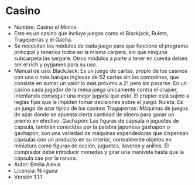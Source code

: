 # Casino
- Nombre: Casino el Minino
- Este es un casino que incluye juegos como el Blackjack, Ruleta, Trageperras y el Gacha.
- Se necesitan los módulos de cada juego para que funcione el programa principal y tenerlos todos en la misma carpeta, sin que ninguna subcarpeta las serpare. Otros módulos a parte a tener en cuenta deben ser el rich y pygames para su uso.
- Manual de uso:
    BlackJack: Es un juego de cartas, propio de los casinos con una o más barajas inglesas de 52 cartas sin los comodines, que consiste en sumar un valor lo más próximo a 21 pero sin pasarse. En un casino cada jugador de la     mesa juega únicamente contra el crupier, intentando conseguir una mejor jugada que este. El crupier está sujeto a reglas fijas que le impiden tomar decisiones sobre el juego.
    Ruleta: Es un juego de azar típico de los casinos
    Tragaperras: Máquinas de juegos de azar donde se apuesta cierta cantidad de dinero para ganar un premio en efectivo.
    Gachapón: Las figuras de cápsula o juguetes de cápsula, también conocidas por la palabra japonesa gashapon o gachapon, son una variedad de máquinas expendedoras que dispensan cápsulas con un producto en su interior, normalmente objetos en miniatura como figuras de acción, juguetes, llaveros y anillos. El comprador debe introducir monedas y girar una manivela hasta que la cápsula cae por la ranura.
- Autor: Emilia Alexia
- Licencia: Ninguna
- Versión 1.1.1
